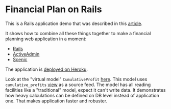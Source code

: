# Financial Plan on Rails

This is a Rails application demo that was described in this [article](https://railsguides.net/2022-05-18-financial-plan-on-rails/).

It shows how to combine all these things together to make a financial planning web application in a moment:

- [Rails](https://rubyonrails.org/)
- [ActiveAdmin](https://activeadmin.info/)
- [Scenic](https://github.com/scenic-views/scenic)

The application is [deployed on Heroku](https://personal-financial-plan.herokuapp.com/).

Look at the "virtual model" `CumulativeProfit` [here](https://github.com/widefix/financial-plan/blob/02fcf7c5093513eadc8aa8491926953712a3d352/app/models/cumulative_profit.rb).
This model uses `cumulative_profits` [view](https://github.com/widefix/financial-plan/blob/main/db/schema.rb#L72-L80) as a source feed.
The model has all reading facilities like a "traditional" model, expect it can't write data.
It demonstrates how heavy calculations can be defined on DB level instead of application one. That makes application faster and robuster.
